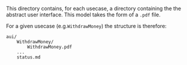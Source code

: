 This directory contains, for each usecase, a directory containing the
the abstract user interface. This model takes the form of a ``.pdf`` file.

For a given usecase (e.g.``WithdrawMoney``) the structure is therefore:

    aui/
        WithdrawMoney/
            WithdrawMoney.pdf
        ...
        status.md
